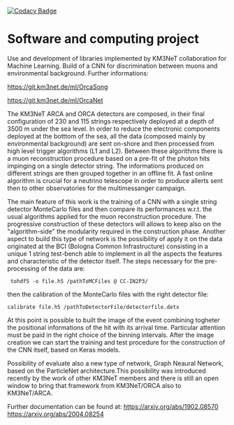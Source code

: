 [![Codacy Badge](https://api.codacy.com/project/badge/Grade/cb3f2e48f8f0482f8adfc0987b383951)](https://app.codacy.com/manual/francescofilippini6/Software_computer?utm_source=github.com&utm_medium=referral&utm_content=francescofilippini6/Software_computer&utm_campaign=Badge_Grade_Dashboard)
# Software and computing project 

Use and development of libraries implemented by KM3NeT collaboration for Machine Learning. Build of a CNN for discrimination between muons and environmental background. Further informations:

https://git.km3net.de/ml/OrcaSong

https://git.km3net.de/ml/OrcaNet

The KM3NeT ARCA and ORCA detectors are composed, in their final configuration of 230 and 115 strings respectively deployed at a depth of 3500 m under the sea level. In order to reduce the electronic components deployed at the botttom of the sea, all the data (composed mainly by environmental background) are sent on-shore and then processed from high level trigger algorithms (L1 and L2). Between these algorithms there is a muon reconstruction procedure based on a pre-fit of the photon hits impinging on a single detector string. The informations produced on different strings are then grouped together in an offline fit. A fast online algorithm is crucial for a neutrino telescope in order to produce allerts sent then to other observatories for the multimessanger campaign. 

The main feature of this work is the training of a CNN with a single string detector MonteCarlo files and then compare its performances w.r.t. the usual algorithms applied for the muon reconstruction procedure. The progressive construction of these detectors will allows to keep also on the "algorithm-side" the modularity required in the construction phase. Another aspect to build this type of network is the possibility of apply it on the data originated at the BCI (Bologna Common Infrastructure) consisting in a unique 1 string test-bench able to implement in all the aspects the features and characteristic of the detector itself. 
The steps necessary for the pre-processing of the data are:

``` tohdf5 -o file.h5 /pathToMCFiles @ CC-IN2P3/```

then the calibration of the MonteCarlo files with the right detector file:

```calibrate file.h5 /pathToDetectorFile/detectorfile.detx```

At this point is possible to built the image of the event combining togheter the positional informations of the hit with its arrival time. Particular attention must be paid in the right choice of the binning intervals.
After the image creation we can start the training and test procedure for the construction of the CNN itself, based on Keras models.

Possibility of evaluate also a new type of network, Graph Neaural Network, based on the ParticleNet architecture.This possibility was introduced recently by the work of other KM3NeT members and there is still an open window to bring that framework from KM3NeT/ORCA also to KM3NeT/ARCA. 

Further documentation can be found at:
https://arxiv.org/abs/1902.08570
https://arxiv.org/abs/2004.08254
